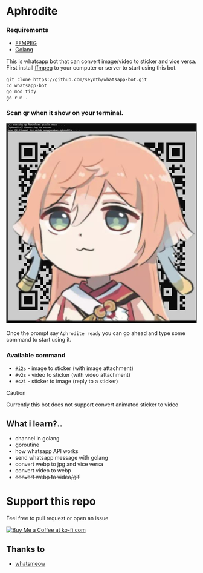# Aphrodite

### Requirements

- [FFMPEG](https://www.ffmpeg.org/)
- [Golang](https://go.dev/)

This is whatsapp bot that can convert image/video to sticker and vice versa. First install [ffmpeg](https://www.ffmpeg.org/) to your computer or server to start using this bot.

```
git clone https://github.com/seynth/whatsapp-bot.git
cd whatsapp-bot
go mod tidy
go run .
```

### Scan qr when it show on your terminal.


![Scan qr code to use the bot](/assets/scan-qr.jpg)

Once the prompt say `Aphrodite ready` you can go ahead and type some command to start using it.

### Available command

- `#i2s` - image to sticker (with image attachment)
- `#v2s` - video to sticker (with video attachment)
- `#s2i` - sticker to image (reply to a sticker)

> [!CAUTION]
> Currently this bot does not support convert animated sticker to video


## What i learn?..

- channel in golang
- goroutine 
- how whatsapp API works
- send whatsapp message with golang
- convert webp to jpg and vice versa
- convert video to webp 
- ~~convert webp to video/gif~~

# Support this repo

Feel free to pull request or open an issue

<a href='https://ko-fi.com/F1F611FQO4' target='_blank'><img height='36' style='border:0px;height:36px;' src='https://storage.ko-fi.com/cdn/kofi1.png?v=3' border='0' alt='Buy Me a Coffee at ko-fi.com' /></a>

## Thanks to 
- [whatsmeow](https://pkg.go.dev/go.mau.fi/whatsmeow)
